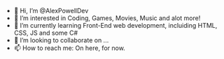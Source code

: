 - 👋 Hi, I’m @AlexPowellDev
- 👀 I’m interested in Coding, Games, Movies, Music and alot more!
- 🌱 I’m currently learning Front-End web development, incluiding HTML, CSS, JS and some C#
- 💞️ I’m looking to collaborate on ...
- 📫 How to reach me: On here, for now.

<!---
AlexPowellDev/AlexPowellDev is a ✨ special ✨ repository because its `README.md` (this file) appears on your GitHub profile.
You can click the Preview link to take a look at your changes.
--->
